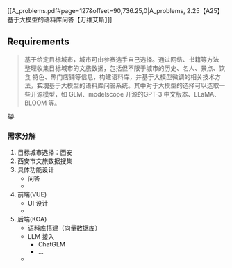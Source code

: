 [[A_problems.pdf#page=127&offset=90,736.25,0|A_problems, 2.25【A25】基于大模型的语料库问答【万维艾斯】]]
## Requirements

> 基于给定目标城市，城市可由参赛选手自己选择。通过网络、书籍等方法 整理收集目标城市的文旅数据，包括但不限于城市的历史、名人、景点、饮食 特色、热门店铺等信息，构建语料库，并基于大模型微调的相关技术方法，**实现**基于大模型的语料库问答系统。其中对于大模型的选择可以选取一些开源模型，如 GLM、modelscope 开源的GPT-3 中文版本、LLaMA、BLOOM 等。

😹
### 需求分解

1. 目标城市选择：西安
2. 西安市文旅数据搜集
3. 具体功能设计
	+ 问答
	+ 
1. 前端(VUE)
	+ UI 设计
	+ 
2. 后端(KOA)
	+ 语料库搭建（向量数据库）
	+ LLM 接入
		+ ChatGLM
		+ ...
	+ 